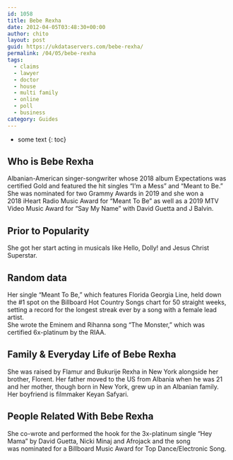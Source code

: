 ```yaml
---
id: 1058
title: Bebe Rexha
date: 2012-04-05T03:48:30+00:00
author: chito
layout: post
guid: https://ukdataservers.com/bebe-rexha/
permalink: /04/05/bebe-rexha
tags:
  - claims
  - lawyer
  - doctor
  - house
  - multi family
  - online
  - poll
  - business
category: Guides
---
```


* some text
{: toc}


## Who is  Bebe Rexha
                  
                  
                  
Albanian-American singer-songwriter whose 2018 album Expectations was certified Gold and featured the hit singles &#8220;I&#8217;m a Mess&#8221; and &#8220;Meant to Be.&#8221; She was nominated for two Grammy Awards in 2019 and she won a 2018 iHeart Radio Music Award for &#8220;Meant To Be&#8221; as well as a 2019 MTV Video Music Award for &#8220;Say My Name&#8221; with David Guetta and J Balvin. 
                  
                
                
                
## Prior to Popularity 
                  
                  
                  
She got her start acting in musicals like Hello, Dolly! and Jesus Christ Superstar.  
                  
                
                
                
## Random data 
                  
                  
                  
Her single &#8220;Meant To Be,&#8221; which features Florida Georgia Line, held down the #1 spot on the Billboard Hot Country Songs chart for 50 straight weeks, setting a record for the longest streak ever by a song with a female lead artist.<br /> She wrote the Eminem and Rihanna song &#8220;The Monster,&#8221; which was certified 6x-platinum by the RIAA. 
                  
                
                
                
## Family & Everyday Life of Bebe Rexha
                  
                  
                  
She was raised by Flamur and Bukurije Rexha in New York alongside her brother, Florent. Her father moved to the US from Albania when he was 21 and her mother, though born in New York, grew up in an Albanian family. Her boyfriend is filmmaker Keyan Safyari.
                  
                
                
                
## People Related With  Bebe Rexha
                  
                  
                  
She co-wrote and performed the hook for the 3x-platinum single &#8220;Hey Mama&#8221; by David Guetta, Nicki Minaj and Afrojack and the song was nominated for a Billboard Music Award for Top Dance/Electronic Song. 
                  
                
              
            
          
          
          
    
    
  
